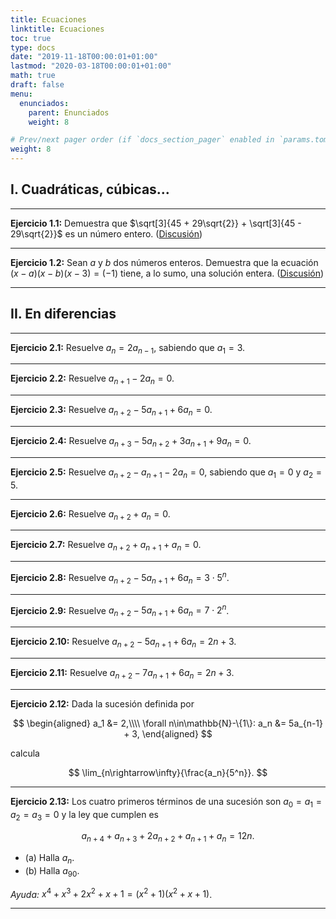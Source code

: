 ```yaml
---
title: Ecuaciones
linktitle: Ecuaciones
toc: true
type: docs
date: "2019-11-18T00:00:01+01:00"
lastmod: "2020-03-18T00:00:01+01:00"
math: true
draft: false
menu:
  enunciados:
    parent: Enunciados
    weight: 8

# Prev/next pager order (if `docs_section_pager` enabled in `params.toml`)
weight: 8
---
```


## I. Cuadráticas, cúbicas...

---

**Ejercicio 1.1:** Demuestra que $\sqrt[3]{45 + 29\sqrt{2}} + \sqrt[3]{45 - 29\sqrt{2}}$ es un número entero. ([Discusión](/2019/11/18/enunciados-propuestos-xxv/))

---

**Ejercicio 1.2:** Sean $a$ y $b$ dos números enteros. Demuestra que la ecuación $(x - a)(x - b)(x - 3) = (-1)$ tiene, a lo sumo, una solución entera. ([Discusión](/2019/12/31/enunciados-propuestos-xxviii/))

---

## II. En diferencias

---

**Ejercicio 2.1:** Resuelve $a_{n} = 2a_{n-1}$, sabiendo que $a_1 = 3$.

---

**Ejercicio 2.2:** Resuelve $a_{n+1} - 2a_n = 0$.

---

**Ejercicio 2.3:** Resuelve $a_{n+2} - 5a_{n+1} + 6a_n = 0$.

---

**Ejercicio 2.4:** Resuelve $a_{n+3} - 5a_{n+2} + 3a_{n+1} + 9a_n = 0$.

---

**Ejercicio 2.5:** Resuelve $a_{n+2} - a_{n+1} - 2a_n = 0$, sabiendo que $a_1 = 0$ y $a_2 = 5$.

---

**Ejercicio 2.6:** Resuelve $a_{n+2} + a_n = 0$.

---

**Ejercicio 2.7:** Resuelve $a_{n+2} + a_{n+1} + a_n = 0$.

---

**Ejercicio 2.8:** Resuelve $a_{n+2} - 5a_{n+1} + 6a_n = 3\cdot 5^n$.

---

**Ejercicio 2.9:** Resuelve $a_{n+2} - 5a_{n+1} + 6a_n = 7\cdot 2^n$.

---

**Ejercicio 2.10:** Resuelve $a_{n+2} - 5a_{n+1} + 6a_n = 2n + 3$.

---

**Ejercicio 2.11:** Resuelve $a_{n+2} - 7a_{n+1} + 6a_n = 2n + 3$.

---

**Ejercicio 2.12:** Dada la sucesión definida por

$$
\begin{aligned}
a_1 &= 2,\\\\ \forall n\in\mathbb{N}-\{1\}: a_n &= 5a_{n-1} + 3,
\end{aligned}
$$

calcula

$$
\lim_{n\rightarrow\infty}{\frac{a_n}{5^n}}.
$$

---

**Ejercicio 2.13:** Los cuatro primeros términos de una sucesión son $a_0 = a_1 = a_2 = a_3 = 0$ y la ley que cumplen es

$$
a_{n+4} + a_{n+3} + 2a_{n+2} + a_{n+1} + a_n = 12n.
$$

- (a) Halla $a_n$.
- (b) Halla $a_{90}$.

*Ayuda:* $x^4 + x^3 + 2x^2 + x + 1 = (x^2 + 1)(x^2 + x + 1)$.

---

